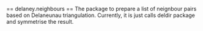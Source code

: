 == delaney.neighbours ==
The package to prepare a list of neignbour pairs based on Delaneunau triangulation.
Currently, it is just calls deldir package and symmetrise the result.